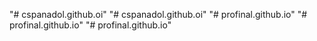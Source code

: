 "# cspanadol.github.oi" 
"# cspanadol.github.oi" 
"# profinal.github.io" 
"# profinal.github.io" 
"# profinal.github.io" 
